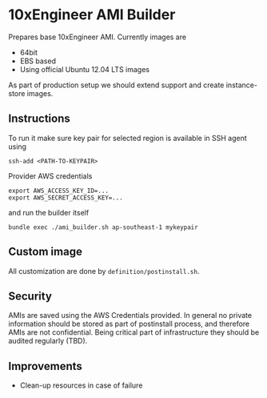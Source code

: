 # 10xEngineer AMI Builder

Prepares base 10xEngineer AMI. Currently images are

* 64bit 
* EBS based
* Using official Ubuntu 12.04 LTS images

As part of production setup we should extend support and create instance-store images.

## Instructions

To run it make sure key pair for selected region is available in SSH agent using

    ssh-add <PATH-TO-KEYPAIR>

Provider AWS credentials

    export AWS_ACCESS_KEY_ID=...
    export AWS_SECRET_ACCESS_KEY=...

and run the builder itself

    bundle exec ./ami_builder.sh ap-southeast-1 mykeypair

## Custom image

All customization are done by `definition/postinstall.sh`. 

## Security

AMIs are saved using the AWS Credentials provided. In general no private information should be stored as part of postinstall process, and therefore AMIs are not confidential. Being critical part of infrastructure they should be audited regularly (TBD).

## Improvements

* Clean-up resources in case of failure
